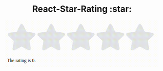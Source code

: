 <h1 align="center">React-Star-Rating :star:</h1>

<p align="center">
  <a href="https://react-stars-rating.netlify.app/" target="_blank">
    <img 
         src="https://github.com/vschagas/star_rating_react/blob/main/star_rating/src/starReting.gif" 
         alt="React-Star-Rating" 
    />
  </a>
  <br />
<!--   <i>React-Star-Rating</i> -->
</p>
